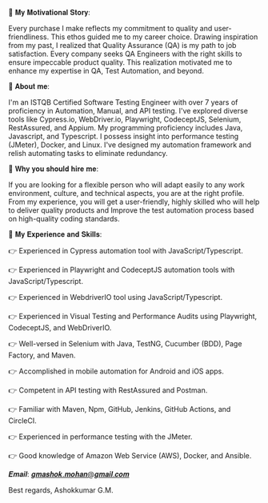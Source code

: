 🔷 𝐌𝐲 𝐌𝐨𝐭𝐢𝐯𝐚𝐭𝐢𝐨𝐧𝐚𝐥 𝐒𝐭𝐨𝐫𝐲:

Every purchase I make reflects my commitment to quality and user-friendliness. This ethos guided me to my career choice. Drawing inspiration from my past, 
I realized that Quality Assurance (QA) is my path to job satisfaction. Every company seeks QA Engineers with the right skills 
to ensure impeccable product quality. This realization motivated me to enhance my expertise in QA, Test Automation, and beyond.

🔷 𝐀𝐛𝐨𝐮𝐭 𝐦𝐞:

I'm an ISTQB Certified Software Testing Engineer with over 7 years of proficiency in Automation, Manual, and API testing. 
I've explored diverse tools like Cypress.io, WebDriver.io, Playwright, CodeceptJS, Selenium, RestAssured, and Appium. 
My programming proficiency includes Java, Javascript, and Typescript. I possess insight into performance testing (JMeter), Docker, 
and Linux. I've designed my automation framework and relish automating tasks to eliminate redundancy.

🔷 𝐖𝐡𝐲 𝐲𝐨𝐮 𝐬𝐡𝐨𝐮𝐥𝐝 𝐡𝐢𝐫𝐞 𝐦𝐞:

If you are looking for a flexible person who will adapt easily to any work environment, culture, 
and technical aspects, you are at the right profile. From my experience, you will get a user-friendly, 
highly skilled who will help to deliver quality products and Improve the test automation process based on 
high-quality coding standards.

🔷 𝐌𝐲 𝐄𝐱𝐩𝐞𝐫𝐢𝐞𝐧𝐜𝐞 𝐚𝐧𝐝 𝐒𝐤𝐢𝐥𝐥𝐬:

👉 Experienced in Cypress automation tool with JavaScript/Typescript.

👉 Experienced in Playwright and CodeceptJS automation tools with JavaScript/Typescript.

👉 Experienced in WebdriverIO tool using JavaScript/Typescript.

👉 Experienced in Visual Testing and Performance Audits using Playwright, CodeceptJS, and WebDriverIO.

👉 Well-versed in Selenium with Java, TestNG, Cucumber (BDD), Page Factory, and Maven.

👉 Accomplished in mobile automation for Android and iOS apps.

👉 Competent in API testing with RestAssured and Postman.

👉 Familiar with Maven, Npm, GitHub, Jenkins, GitHub Actions, and CircleCI.

👉 Experienced in performance testing with the JMeter.

👉 Good knowledge of Amazon Web Service (AWS), Docker, and Ansible.

𝑬𝒎𝒂𝒊𝒍: 𝒈𝒎𝒂𝒔𝒉𝒐𝒌.𝒎𝒐𝒉𝒂𝒏@𝒈𝒎𝒂𝒊𝒍.𝒄𝒐𝒎

Best regards,
Ashokkumar G.M.
